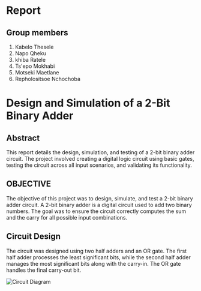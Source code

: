 # Report

## Group members
1. Kabelo Thesele
2. Napo Qheku
3. khiba Ratele
4. Ts'epo Mokhabi
5. Motseki Maetlane
6. Repholositsoe Nchochoba

# Design and Simulation of a 2-Bit Binary Adder

## Abstract
This report details the design, simulation, and testing of a 2-bit binary adder circuit. The project involved creating a digital logic circuit using basic gates, testing the circuit across all input scenarios, and validating its functionality.

## OBJECTIVE
The objective of this project was to design, simulate, and test a 2-bit binary adder circuit. A 2-bit binary adder is a digital circuit used to add two binary numbers. The goal was to ensure the circuit correctly computes the sum and the carry for all possible input combinations.

## Circuit Design
The circuit was designed using two half adders and an OR gate. The first half adder processes the least significant bits, while the second half adder manages the most significant bits along with the carry-in. The OR gate handles the final carry-out bit.

![Circuit Diagram](images/circuit_diagram.png)
